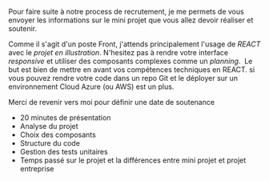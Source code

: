 Pour faire suite à notre process de recrutement, je me permets de vous envoyer les informations sur le mini projet que vous allez devoir réaliser et soutenir.

Comme il s'agit d'un poste Front, j'attends principalement l'usage de *REACT* avec le *projet en illustration*. N'hesitez pas à rendre votre interface *responsive* et utiliser des composants complexes comme un *planning*. 
Le but est bien de mettre en avant vos compétences techniques en REACT. si vous pouvez rendre votre code dans un repo Git et le déployer sur un environnement Cloud Azure (ou AWS) est un plus.

Merci de revenir vers moi pour définir une date de soutenance 
  - 20 minutes de présentation 
  - Analyse du projet
  - Choix des composants
  - Structure du code
  - Gestion des tests unitaires
  - Temps passé sur le projet et la différences entre mini projet et projet entreprise